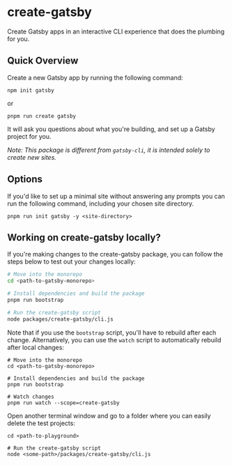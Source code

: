 # create-gatsby

Create Gatsby apps in an interactive CLI experience that does the plumbing for you.

## Quick Overview

Create a new Gatsby app by running the following command:

```shell
npm init gatsby
```

or

```shell
pnpm run create gatsby
```

It will ask you questions about what you're building, and set up a Gatsby project for you.

_Note: This package is different from `gatsby-cli`, it is intended solely to create new sites._

## Options

If you'd like to set up a minimal site without answering any prompts you can run the following command, including your chosen site directory.

```shell
pnpm run init gatsby -y <site-directory>
```

## Working on create-gatsby locally?

If you're making changes to the create-gatsby package, you can follow the steps below to test out your changes locally:

```sh
# Move into the monorepo
cd <path-to-gatsby-monorepo>

# Install dependencies and build the package
pnpm run bootstrap

# Run the create-gatsby script
node packages/create-gatsby/cli.js
```

Note that if you use the `bootstrap` script, you'll have to rebuild after each change. Alternatively, you can use the `watch` script to automatically rebuild after local changes:

```shell
# Move into the monorepo
cd <path-to-gatsby-monorepo>

# Install dependencies and build the package
pnpm run bootstrap

# Watch changes
pnpm run watch --scope=create-gatsby
```

Open another terminal window and go to a folder where you can easily delete the test projects:

```shell
cd <path-to-playground>

# Run the create-gatsby script
node <some-path>/packages/create-gatsby/cli.js
```
